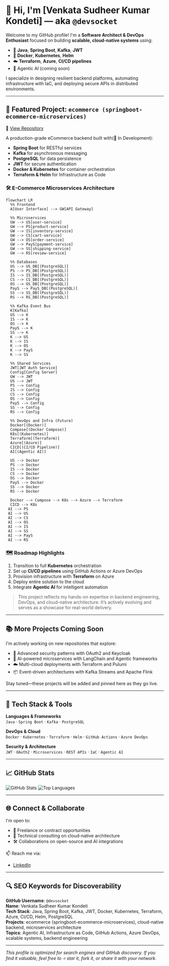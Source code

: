 # 👋 Hi, I'm [Venkata Sudheer Kumar Kondeti] — aka `@devsocket`

Welcome to my GitHub profile! I'm a **Software Architect & DevOps Enthusiast** focused on building **scalable, cloud-native systems** using:

- 🧠 **Java**, **Spring Boot**, **Kafka**, **JWT**
- 🐳 **Docker**, **Kubernetes**, **Helm**
- ☁️ **Terraform**, **Azure**, **CI/CD pipelines**
- 🤖 Agentic AI (coming soon)

I specialize in designing resilient backend platforms, automating infrastructure with IaC, and deploying secure APIs in distributed environments.

---

## 🚀 Featured Project: `ecommerce (springboot-ecommerce-microservices)`

🔗 [View Repository](https://github.com/devsocket/ecommerce)

A production-grade eCommerce backend built with(🚧 In Development):
- **Spring Boot** for RESTful services
- **Kafka** for asynchronous messaging
- **PostgreSQL** for data persistence
- **JWT** for secure authentication
- **Docker & Kubernetes** for container orchestration
- **Terraform & Helm** for Infrastructure as Code

### 🛠️ E-Commerce Microservices Architecture

```mermaid
flowchart LR
  %% Frontend
  A[User Interface] --> GW[API Gateway]

  %% Microservices
  GW --> US[user-service]
  GW --> PS[product-service]
  GW --> IS[inventory-service]
  GW --> CS[cart-service]
  GW --> OS[order-service]
  GW --> PayS[payment-service]
  GW --> SS[shipping-service]
  GW --> RS[review-service]

  %% Databases
  US --> US_DB[(PostgreSQL)]
  PS --> PS_DB[(PostgreSQL)]
  IS --> IS_DB[(PostgreSQL)]
  CS --> CS_DB[(PostgreSQL)]
  OS --> OS_DB[(PostgreSQL)]
  PayS --> PayS_DB[(PostgreSQL)]
  SS --> SS_DB[(PostgreSQL)]
  RS --> RS_DB[(PostgreSQL)]

  %% Kafka Event Bus
  K[Kafka]
  US --> K
  IS --> K
  OS --> K
  PayS --> K
  SS --> K
  K --> US
  K --> IS
  K --> OS
  K --> PayS
  K --> SS

  %% Shared Services
  JWT[JWT Auth Service]
  Config[Config Server]
  GW --> JWT
  US --> JWT
  PS --> Config
  IS --> Config
  CS --> Config
  OS --> Config
  PayS --> Config
  SS --> Config
  RS --> Config

  %% DevOps and Infra (Future)
  Docker[(Docker)]
  Compose[(Docker Compose)]
  K8s[(Kubernetes)]
  Terraform[(Terraform)]
  Azure[(Azure)]
  CICD[(CI/CD Pipeline)]
  AI[(Agentic AI)]

  US --> Docker
  PS --> Docker
  IS --> Docker
  CS --> Docker
  OS --> Docker
  PayS --> Docker
  SS --> Docker
  RS --> Docker

  Docker --> Compose --> K8s --> Azure --> Terraform
  CICD --> K8s
 AI --> PS
 AI --> US
 AI --> CS
 AI --> OS
 AI --> IS
 AI --> SS
 AI --> PayS
 AI --> RS

```

### 🗺️ Roadmap Highlights
1. Transition to full **Kubernetes** orchestration
2. Set up **CI/CD pipelines** using GitHub Actions or Azure DevOps
3. Provision infrastructure with **Terraform** on Azure
4. Deploy entire solution to the cloud
5. Integrate **Agentic AI** for intelligent automation

> This project reflects my hands-on expertise in backend engineering, DevOps, and cloud-native architecture. It’s actively evolving and serves as a showcase for real-world delivery.

---

## 📚 More Projects Coming Soon

I'm actively working on new repositories that explore:
- 🔐 Advanced security patterns with OAuth2 and Keycloak
- 🧠 AI-powered microservices with LangChain and Agentic frameworks
- ☁️ Multi-cloud deployments with Terraform and Pulumi
- 📦 Event-driven architectures with Kafka Streams and Apache Flink

Stay tuned—these projects will be added and pinned here as they go live.

---

## 🧰 Tech Stack & Tools

**Languages & Frameworks**  
`Java` · `Spring Boot` · `Kafka` · `PostgreSQL`

**DevOps & Cloud**  
`Docker` · `Kubernetes` · `Terraform` · `Helm` · `GitHub Actions` · `Azure DevOps`

**Security & Architecture**  
`JWT` · `OAuth2` · `Microservices` · `REST APIs` · `IaC` · `Agentic AI`

---

## 📈 GitHub Stats

![GitHub Stats](https://github-readme-stats.vercel.app/api?username=devsocket&show_icons=true&theme=tokyonight)
![Top Languages](https://github-readme-stats.vercel.app/api/top-langs/?username=devsocket&layout=compact&theme=tokyonight)

---

## 🌐 Connect & Collaborate

I'm open to:
- 🤝 Freelance or contract opportunities
- 🧠 Technical consulting on cloud-native architecture
- 🛠️ Collaborations on open-source and AI integrations

📫 Reach me via:
- [LinkedIn](https://linkedin.com/in/sudheer44)

---

## 🔍 SEO Keywords for Discoverability

**GitHub Username**: `@devsocket`  
**Name**: Venkata Sudheer Kumar Kondeti  
**Tech Stack**: Java, Spring Boot, Kafka, JWT, Docker, Kubernetes, Terraform, Azure, CI/CD, Helm, PostgreSQL  
**Projects**: ecommerce (springboot-ecommerce-microservices), cloud-native backend, microservices architecture  
**Topics**: Agentic AI, Infrastructure as Code, GitHub Actions, Azure DevOps, scalable systems, backend engineering

---

_This profile is optimized for search engines and GitHub discovery. If you find it valuable, feel free to ⭐ star it, fork it, or share it with your network._
